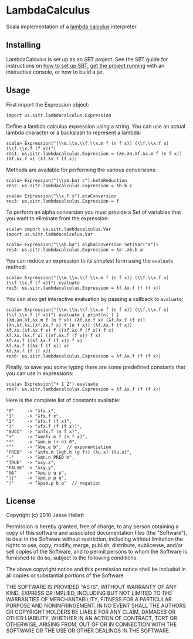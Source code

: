 LambdaCalculus
==============

Scala implementation of a [lambda calculus][] interpreter.

[lambda calculus]: http://en.wikipedia.org/wiki/Lambda_calculus  "Lambda Calculus"


Installing
-----------

LambdaCalculus is set up as an SBT project.  See the SBT guide for instructions
on [how to set up SBT][Setup], [get the project running][RunningSbt] with an interactive
console, or how to build a jar.

[Setup]: http://code.google.com/p/simple-build-tool/wiki/Setup  "Setup SBT"
[RunningSbt]: http://code.google.com/p/simple-build-tool/wiki/RunningSbt  "Running SBT"


Usage
------

First import the Expression object:

    import us.sitr.lambdacalculus.Expression

Define a lambda calculus expression using a string.  You can use an actual
lambda character or a backslash to represent a lambda:

    scala> Expression("(\\m.\\n.\\f.\\x.m f (n f x)) (\\f.\\x.f x) (\\f.\\x.f (f x))")
    res1: us.sitr.lambdacalculus.Expression = (λm.λn.λf.λx.m f (n f x)) (λf.λx.f x) (λf.λx.f (f x))

Methods are available for performing the various conversions:

    scala> Expression("(\\ab.ba) c").betaReduction
    res2: us.sitr.lambdacalculus.Expression = λb.b c

    scala> Expression("\\x.f x").etaConversion
    res3: us.sitr.lambdacalculus.Expression = f

To perform an alpha conversion you must provide a Set of variables that you
want to eliminate from the expression:

    scala> import us.sitr.lambdacalculus.Var
    import us.sitr.lambdacalculus.Var
    
    scala> Expression("\\ab.ba") alphaConversion Set(Var("a"))
    res4: us.sitr.lambdacalculus.Expression = λa'.λb.b a'

You can reduce an expression to its simplest form using the `evaluate` method:

    scala> Expression("(\\m.\\n.\\f.\\x.m f (n f x)) (\\f.\\x.f x) (\\f.\\x.f (f x))").evaluate
    res5: us.sitr.lambdacalculus.Expression = λf.λx.f (f (f x))

You can also get interactive evaluation by passing a callback to `evaluate`:

    scala> Expression("(\\m.\\n.\\f.\\x.m f (n f x)) (\\f.\\x.f x) (\\f.\\x.f (f x))") evaluate { println(_) }
    (λm.λn.λf.λx.m f (n f x)) (λf.λx.f x) (λf.λx.f (f x))
    (λn.λf.λx.(λf.λx.f x) f (n f x)) (λf.λx.f (f x))
    λf.λx.(λf.λx.f x) f ((λf.λx.f (f x)) f x)
    λf.λx.(λx.f x) ((λf.λx.f (f x)) f x)
    λf.λx.f ((λf.λx.f (f x)) f x)
    λf.λx.f ((λx.f (f x)) x)
    λf.λx.f (f (f x))
    res6: us.sitr.lambdacalculus.Expression = λf.λx.f (f (f x))

Finally, to save you some typing there are some predefined constants that you
can use in expressions:

    scala> Expression("+ 1 2").evaluate
    res7: us.sitr.lambdacalculus.Expression = λf.λx.f (f (f x))

Here is the complete list of constants available:

    "0"     -> "λfx.x",
    "1"     -> "λfx.f x",
    "2"     -> "λfx.f (f x)",
    "3"     -> "λfx.f (f (f x))",
    "SUCC"  -> "λnfx.f (n f x)",
    "+"     -> "λmnfx.m f (n f x)",
    "*"     -> "λmn.m (+ n) 0",
    "^"     -> "λbe.e b",  // exponentiation
    "PRED"  -> "λnfx.n (λgh.h (g f)) (λu.x) (λu.u)",
    "-"     -> "λmn.n PRED m",
    "TRUE"  -> "λxy.x",
    "FALSE" -> "λxy.y",
    "&&"    -> "λpq.p q p",
    "||"    -> "λpq.p p q",
    "!"     -> "λpab.p b a"  // negation


License
--------

Copyright (c) 2010 Jesse Hallett

Permission is hereby granted, free of charge, to any person obtaining a copy
of this software and associated documentation files (the "Software"), to deal
in the Software without restriction, including without limitation the rights
to use, copy, modify, merge, publish, distribute, sublicense, and/or sell
copies of the Software, and to permit persons to whom the Software is
furnished to do so, subject to the following conditions:

The above copyright notice and this permission notice shall be included in
all copies or substantial portions of the Software.

THE SOFTWARE IS PROVIDED "AS IS", WITHOUT WARRANTY OF ANY KIND, EXPRESS OR
IMPLIED, INCLUDING BUT NOT LIMITED TO THE WARRANTIES OF MERCHANTABILITY,
FITNESS FOR A PARTICULAR PURPOSE AND NONINFRINGEMENT. IN NO EVENT SHALL THE
AUTHORS OR COPYRIGHT HOLDERS BE LIABLE FOR ANY CLAIM, DAMAGES OR OTHER
LIABILITY, WHETHER IN AN ACTION OF CONTRACT, TORT OR OTHERWISE, ARISING FROM,
OUT OF OR IN CONNECTION WITH THE SOFTWARE OR THE USE OR OTHER DEALINGS IN
THE SOFTWARE.
